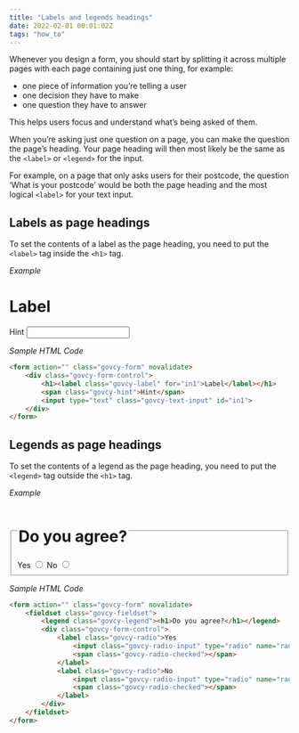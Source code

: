 ```yaml
---
title: "Labels and legends headings"
date: 2022-02-01 00:01:02Z
tags: "how_to"
---
```

Whenever you design a form, you should start by splitting it across multiple pages with each page containing just one thing, for example:
- one piece of information you’re telling a user
- one decision they have to make
- one question they have to answer

This helps users focus and understand what’s being asked of them.

When you’re asking just one question on a page, you can make the question the page’s heading. Your page heading will then most likely be the same as the `<label>` or `<legend>` for the input.

For example, on a page that only asks users for their postcode, the question ‘What is your postcode’ would be both the page heading and the most logical `<label>` for your text input.

## Labels as page headings
To set the contents of a label as the page heading, you need to put the `<label>` tag inside the `<h1>` tag.

*Example*
<div class="govcy-container govcy-p-4  govcy-br-1 govcy-br-standard govcy-mb-4">
<form action="" class="govcy-form" novalidate>
    <div class="govcy-form-control">
        <h1><label class="govcy-label" for="in1">Label</label></h1>
        <span class="govcy-hint">Hint</span>
        <input type="text" class="govcy-text-input" id="in1">
    </div>
</form>
</div>

*Sample HTML Code*

```html
<form action="" class="govcy-form" novalidate>
    <div class="govcy-form-control">
        <h1><label class="govcy-label" for="in1">Label</label></h1>
        <span class="govcy-hint">Hint</span>
        <input type="text" class="govcy-text-input" id="in1">
    </div>
</form>
```

## Legends as page headings

To set the contents of a legend as the page heading, you need to put the `<legend>` tag outside the `<h1>` tag.

*Example*
<div class="govcy-container govcy-p-4  govcy-br-1 govcy-br-standard govcy-mb-4">
<form action="" class="govcy-form" novalidate>
    <fieldset class="govcy-fieldset">
        <legend class="govcy-legend"><h1>Do you agree?</h1></legend>
        <div class="govcy-form-control">
            <label class="govcy-radio">Yes
                <input class="govcy-radio-input" type="radio" name="radio">
                <span class="govcy-radio-checked"></span>
            </label>
            <label class="govcy-radio">No
                <input class="govcy-radio-input" type="radio" name="radio">
                <span class="govcy-radio-checked"></span>
            </label>
        </div>
    </fieldset>
</form>
</div>

*Sample HTML Code*

```html
<form action="" class="govcy-form" novalidate>
    <fieldset class="govcy-fieldset">
        <legend class="govcy-legend"><h1>Do you agree?</h1></legend>
        <div class="govcy-form-control">
            <label class="govcy-radio">Yes
                <input class="govcy-radio-input" type="radio" name="radio">
                <span class="govcy-radio-checked"></span>
            </label>
            <label class="govcy-radio">No
                <input class="govcy-radio-input" type="radio" name="radio">
                <span class="govcy-radio-checked"></span>
            </label>
        </div>
    </fieldset>
</form>
```